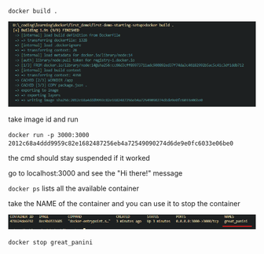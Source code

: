 ``docker build .``

![docker build result](.\static\dockerBuild.png)

take image id and run

``docker run -p 3000:3000 2012c68a4ddd9959c82e1682487256eb4a72549090274d6de9e0fc6033e06be0``

the cmd should stay suspended if it worked

go to localhost:3000 and see the "Hi there!" message

``docker ps`` lists all the available container

take the NAME of the container and you can use it to stop the container 

![docker build result](.\static\dockerPs.png)

``docker stop great_panini``
